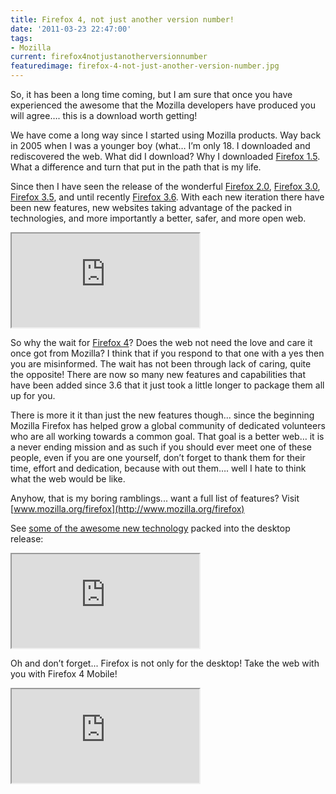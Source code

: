 ```yaml
---
title: Firefox 4, not just another version number!
date: '2011-03-23 22:47:00'
tags:
- Mozilla
current: firefox4notjustanotherversionnumber
featuredimage: firefox-4-not-just-another-version-number.jpg
---
```


So, it has been a long time coming, but I am sure that once you have experienced the awesome that the Mozilla developers have produced you will agree…. this is a download worth getting!

We have come a long way since I started using Mozilla products. Way back in 2005 when I was a younger boy (what… I’m only 18. I downloaded and rediscovered the web. What did I download? Why I downloaded [Firefox 1.5](http://www.mozilla.com/en-US/firefox/releases/1.5.html). What a difference and turn that put in the path that is my life.

Since then I have seen the release of the wonderful [Firefox 2.0](http://www.mozilla.com/firefox/2.0/releasenotes/), [Firefox 3.0](http://www.mozilla.com/firefox/3.0/releasenotes/), [Firefox 3.5](http://www.mozilla.com/firefox/3.5/releasenotes/), and until recently [Firefox 3.6](http://www.mozilla.com/firefox/3.6/releasenotes/). With each new iteration there have been new features, new websites taking advantage of the packed in technologies, and more importantly a better, safer, and more open web.

<iframe src="http://www.youtube.com/embed/tP_i5j74rXo?fs=1" allowfullscreen=""></iframe>

So why the wait for [Firefox 4](http://www.mozilla.org/firefox/4.0/releasenotes/)? Does the web not need the love and care it once got from Mozilla? I think that if you respond to that one with a yes then you are misinformed. The wait has not been through lack of caring, quite the opposite! There are now so many new features and capabilities that have been added since 3.6 that it just took a little longer to package them all up for you.

There is more it it than just the new features though... since the beginning Mozilla Firefox has helped grow a global community of dedicated volunteers who are all working towards a common goal. That goal is a better web… it is a never ending mission and as such if you should ever meet one of these people, even if you are one yourself, don’t forget to thank them for their time, effort and dedication, because with out them…. well I hate to think what the web would be like.

Anyhow, that is my boring ramblings... want a full list of features? Visit [www.mozilla.org/firefox](http://www.mozilla.org/firefox)

See [some of the awesome new technology](https://developer.mozilla.org/en-US/docs/Web/Demos_of_open_web_technologies) packed into the desktop release:

<iframe src="http://www.youtube.com/embed/fdM1SZidPvE?fs=1" allowfullscreen=""></iframe>

Oh and don’t forget... Firefox is not only for the desktop! Take the web with you with Firefox 4 Mobile!

<iframe src="http://www.youtube.com/embed/5LewqstgWaE?fs=1" allowfullscreen=""></iframe>


